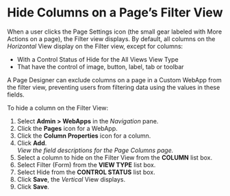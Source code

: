 # Hide Columns on a Page’s Filter View

When a user clicks the Page Settings icon (the small gear labeled with
More Actions on a page), the Filter view displays. By default, all
columns on the *Horizontal* View display on the Filter view, except for
columns:

  - With a Control Status of Hide for the All Views View Type
  - That have the control of image, button, label, tab or toolbar

A Page Designer can exclude columns on a page in a Custom WebApp from
the filter view, preventing users from filtering data using the values
in these fields.

To hide a column on the Filter View:

1.  Select **Admin \> WebApps** in the *Navigation* pane.
2.  Click the **Pages** icon for a WebApp.
3.  Click the **Column Properties** icon for a column.
4.  Click **Add**.  
    *<span>View the field descriptions for the Page Columns
    page.</span>*
5.  Select a column to hide on the Filter View from the **COLUMN** list
    box.
6.  Select Filter (Form) from the **VIEW TYPE** list box.
7.  Select Hide from the **CONTROL STATUS** list box.
8.  Click **Save**, the *Vertical* View displays.
9.  Click **Save**.
